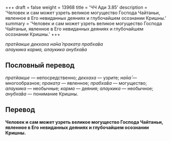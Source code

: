 +++
draft = false
weight = 13968
title = 'ЧЧ Ади 3.85'
description = 'Человек и сам может узреть великое могущество Господа Чайтаньи, явленное в Его невиданных деяниях и глубочайшем осознании Кришны.'
summary = 'Человек и сам может узреть великое могущество Господа Чайтаньи, явленное в Его невиданных деяниях и глубочайшем осознании Кришны.'
+++

_пратйакше декхаха на̄на̄ пракат̣а прабха̄ва  
алаукика карма, алаукика анубха̄ва_

## Пословный перевод

_пратйакше_ — непосредственно; _декхаха_ — узрите; _на̄на̄_ — многообразное; _пракат̣а_ — явленное; _прабха̄ва_ — могущество; _алаукика_ — необычные; _карма_ — деяния; _алаукика_ — необычное; _анубха̄ва_ — понимание Кришны.

## Перевод

**Человек и сам может узреть великое могущество Господа Чайтаньи, явленное в Его невиданных деяниях и глубочайшем осознании Кришны.**

